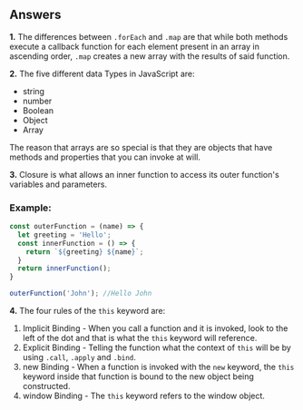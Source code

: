 ## Answers

**1.**  The differences between ```.forEach``` and ```.map``` are that while both methods execute a callback function for each element present in an array in ascending order, ```.map``` creates a new array with the results of said function.

**2.** The five different data Types in JavaScript are:

- string
- number
- Boolean
- Object
- Array

The reason that arrays are so special is that they are objects that have methods and properties that you can invoke at will.

**3.** Closure is what allows an inner function to access its outer function's variables and parameters.

### Example:
```javascript
const outerFunction = (name) => {
  let greeting = 'Hello';
  const innerFunction = () => {
    return `${greeting} ${name}`;
  }
  return innerFunction();
}

outerFunction('John'); //Hello John
```

**4.** The four rules of the ```this``` keyword are:
1. Implicit Binding - When you call a function and it is invoked, look to the left of the dot and that is what the ```this``` keyword will reference.
2. Explicit Binding - Telling the function what the context of ```this``` will be by using ```.call```, ```.apply``` and ```.bind```.
3. new Binding - When a function is invoked with the ```new``` keyword, the ```this``` keyword inside that function is bound to the new object being constructed.
4. window Binding - The ```this``` keyword refers to the window object.